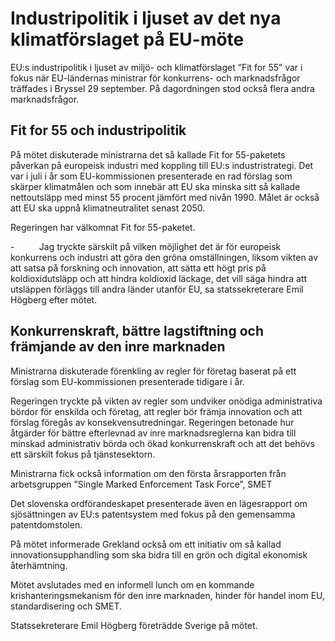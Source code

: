 # Industripolitik i ljuset av det nya klimatförslaget på EU-möte

EU:s industripolitik i ljuset av miljö\- och klimatförslaget ”Fit for 55” var i fokus när EU\-ländernas ministrar för konkurrens\- och marknadsfrågor träffades i Bryssel 29 september. På dagordningen stod också flera andra marknadsfrågor.


## Fit for 55 och industripolitik

På mötet diskuterade ministrarna det så kallade Fit for 55\-paketets påverkan på europeisk industri med koppling till EU:s industristrategi. Det var i juli i år som EU\-kommissionen presenterade en rad förslag som skärper klimatmålen och som innebär att EU ska minska sitt så kallade nettoutsläpp med minst 55 procent jämfört med nivån 1990\. Målet är också att EU ska uppnå klimatneutralitet senast 2050\.

Regeringen har välkomnat Fit for 55\-paketet.

\-          Jag tryckte särskilt på vilken möjlighet det är för europeisk konkurrens och industri att göra den gröna omställningen, liksom vikten av att satsa på forskning och innovation, att sätta ett högt pris på koldioxidutsläpp och att hindra koldioxid läckage, det vill säga hindra att utsläppen förläggs till andra länder utanför EU, sa statssekreterare Emil Högberg efter mötet.

## Konkurrenskraft, bättre lagstiftning och främjande av den inre marknaden

Ministrarna diskuterade förenkling av regler för företag baserat på ett förslag som EU\-kommissionen presenterade tidigare i år.

Regeringen tryckte på vikten av regler som undviker onödiga administrativa bördor för enskilda och företag, att regler bör främja innovation och att förslag föregås av konsekvensutredningar. Regeringen betonade hur åtgärder för bättre efterlevnad av inre marknadsreglerna kan bidra till minskad administrativ börda och ökad konkurrenskraft och att det behövs ett särskilt fokus på tjänstesektorn.

Ministrarna fick också information om den första årsrapporten från arbetsgruppen ”Single Marked Enforcement Task Force”, SMET

Det slovenska ordförandeskapet presenterade även en lägesrapport om sjösättningen av EU:s patentsystem med fokus på den gemensamma patentdomstolen.

På mötet informerade Grekland också om ett initiativ om så kallad innovationsupphandling som ska bidra till en grön och digital ekonomisk återhämtning.

Mötet avslutades med en informell lunch om en kommande krishanteringsmekanism för den inre marknaden, hinder för handel inom EU, standardisering och SMET.

Statssekreterare Emil Högberg företrädde Sverige på mötet.
